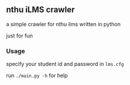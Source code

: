 ## nthu iLMS crawler

a simple crawler for nthu ilms written in python

just for fun

### Usage

specify your student id and password in `lms.cfg`

run `./main.py -h` for help

